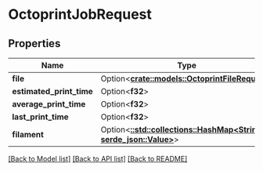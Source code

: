 # OctoprintJobRequest

## Properties

Name | Type | Description | Notes
------------ | ------------- | ------------- | -------------
**file** | Option<[**crate::models::OctoprintFileRequest**](OctoprintFileRequest.md)> |  | [optional]
**estimated_print_time** | Option<**f32**> |  | [optional]
**average_print_time** | Option<**f32**> |  | [optional]
**last_print_time** | Option<**f32**> |  | [optional]
**filament** | Option<[**::std::collections::HashMap<String, serde_json::Value>**](serde_json::Value.md)> |  | 

[[Back to Model list]](../README.md#documentation-for-models) [[Back to API list]](../README.md#documentation-for-api-endpoints) [[Back to README]](../README.md)


